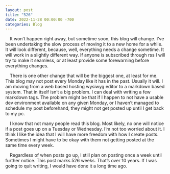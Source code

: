 ```yaml
---
layout: post
title: "526"
date: 2022-11-28 00:00:00 -700
categories: Blog
---
```

&emsp;It won’t happen right away, but sometime soon, this blog will change. I’ve been
undertaking the slow process of moving it to a new home for a while. It will
look different, because, well, everything needs a change sometime. It will work
in a slightly different way. If anyone is subscribed through rss I will try to
make it seamless, or at least provide some forewarning before everything
changes.

&emsp;There is one other change that will be the biggest one, at least for me. This
blog may not post every Monday like it has in the past. Usually it will. I am
moving from a web based hosting wysiwyg editor to a markdown based system. That
in itself isn’t a big problem. I can deal with writing a few markdown tags. The
problem might be that if I happen to not have a usable dev environment available
on any given Monday, or I haven’t managed to schedule my post beforehand, they
might not get posted up until I get back to my pc.

&emsp;I know that not many people read this blog. Most likely, no one will notice if a
post goes up on a Tuesday or Wednesday. I’m not too worried about it. I think I
like the idea that I will have more freedom with how I create posts. Sometimes I
might have to be okay with them not getting posted at the same time every week.

&emsp;Regardless of when posts go up, I still plan on posting once a week until
further notice. This post marks 526 weeks. That’s over 10 years. If I was going
to quit writing, I would have done it a long time ago.
        